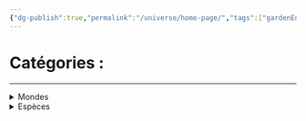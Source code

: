 ```yaml
---
{"dg-publish":true,"permalink":"/universe/home-page/","tags":["gardenEntry"]}
---
```


# Catégories :
---

<details class="callout foldable" data-callout="foldable">   <summary class="callout-title"> Mondes </summary>
<p>Liste des mondes répertoriés</p>

<div class="transclusion internal-embed is-loaded"><div class="markdown-embed">



<ul><li><a href="/Abysses" class="internal-link">Système Abyssal</a><ul><li><a href="/Abysses#Les-Abysses-Rouges" class="internal-link">Niveau 1 :</a><ul><li>Necrofor</li><li><a href="/Nedenfor" class="internal-link">Nedenfor</a></li><li>Valkrag</li></ul></li><li><a href="/Abysses#Les-Abysses-Bleues" class="internal-link">Niveau 2 :</a><ul><li>Ankra</li><li><a href="/Asalvadah" class="internal-link">Asalvadah</a></li><li>Dedallus</li><li>Necrofor</li><li>Nihil</li><li>Reh’ leth / Ryloth</li><li>Sûl Sanctum</li></ul></li><li><a href="/Abysses#Les-Abysses-Noirs" class="internal-link">Niveau 3 :</a><ul><li>Exeuntium</li><li>Nÿrheim</li></ul></li></ul></li></ul>

</div></div>

  </div> </details>

<details class="callout foldable" data-callout="foldable">   <summary class="callout-title"> Espèces </summary>
<p>Liste des espèces répertoriés</p>

<div class="transclusion internal-embed is-loaded"><div class="markdown-embed">



<ul><span></span><li><a href="Universe/Espèces/- Espèces classifiées -.md" data-href="Universe/Espèces/- Espèces classifiées -.md" class="internal-link">- Espèces classifiées -</a></li><li><a href="Universe/Espèces/Deus Ex Lumina.md" data-href="Universe/Espèces/Deus Ex Lumina.md" class="internal-link">Deus Ex Lumina</a></li><li><a href="Universe/Espèces/Nimeonid.md" data-href="Universe/Espèces/Nimeonid.md" class="internal-link">Nimeonid</a></li><li><a href="Universe/Espèces/Sivers.md" data-href="Universe/Espèces/Sivers.md" class="internal-link">Sivers</a></li></ul>

</div></div>

  </div> </details>




